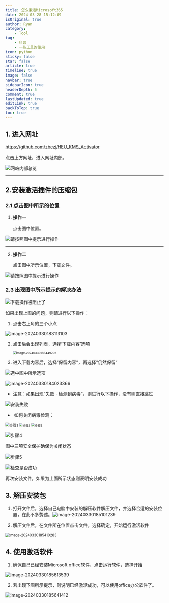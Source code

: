 ```yaml
---
title: 怎么激活Microsoft365
date: 2024-03-28 15:12:09
isOriginal: true
author: Ryan
category:
    - Tool
tag:
    - 科普
    - 一些工具的使用
icon: python
sticky: false
star: false
article: true
timeline: true
image: false
navbar: true
sidebarIcon: true
headerDepth: 5
comment: true
lastUpdated: true
editLink: true
backToTop: true
toc: true
---
```


## 1. 进入网址

https://github.com/zbezj/HEU_KMS_Activator

点击上方网址，进入网址内部。

![网站内部总览](./2.1how-to-activate-office365.assets/image-20240329135103181.png)

---

## 2.安装激活插件的压缩包



### 2.1 点击图中所示的位置

1. **操作一**

    点击图中位置。

![请按照图中提示进行操作](./2.1how-to-activate-office365.assets/image-20240329135257538.png)

---

2. **操作二**

    点击图中所示位置，下载文件。

![请按照图中提示进行操作](./2.1how-to-activate-office365.assets/image-20240329135653140.png)

### 2.3 出现图中所示提示的解决办法

![下载操作被阻止了](./2.1how-to-activate-office365.assets/image-20240330182633022.png)

如果出现上图的问题，则请进行以下操作：

1. 点击右上角的三个小点

![image-20240330183113103](./2.1how-to-activate-office365.assets/image-20240330183113103.png)








2. 点击后会出现列表，选择‘下载内容’选项

    <img src="./2.1how-to-activate-office365.assets/image-20240330183449702.png" alt="image-20240330183449702" style="zoom: 67%;" />







3. 进入下载内容后，选择“保留内容”，再选择”仍然保留“

![选中图中所示选项](./2.1how-to-activate-office365.assets/image-20240330183832475.png)





![image-20240330184023366](./2.1how-to-activate-office365.assets/image-20240330184023366.png)

- 注意：如果出现”失败 - 检测到病毒“，则进行以下操作，没有则直接跳过

![安装失败](./2.1how-to-activate-office365.assets/image-20240330184319884.png)

- ​	如何关闭病毒检测：

<img src="./2.1how-to-activate-office365.assets/image-20240330184420721.png" alt="步骤1" style="zoom:80%;" />







<img src="./2.1how-to-activate-office365.assets/image-20240330184621168.png" alt="步骤2" style="zoom: 67%;" />







<img src="./2.1how-to-activate-office365.assets/image-20240330184721012.png" alt="步骤3" style="zoom:67%;" />







![步骤4](./2.1how-to-activate-office365.assets/image-20240330184836588.png)







图中三项安全保护确保为关闭状态

![步骤5](./2.1how-to-activate-office365.assets/image-20240330184904902.png)







![检查是否成功](./2.1how-to-activate-office365.assets/image-20240330184929130.png)

再次安装文件，如果为上面所示状态则表明安装成功









## 3. 解压安装包

1. 打开文件后，选择自己电脑中安装的解压软件解压文件，并选择合适的安装位置，在此不多赘述。![image-20240330185101239](./2.1how-to-activate-office365.assets/image-20240330185101239.png)









2. 解压文件后，在文件所在位置点击文件，选择确定，开始运行激活软件

<img src="./2.1how-to-activate-office365.assets/image-20240330185410283.png" alt="image-20240330185410283" style="zoom:80%;" />





  

## 4. 使用激活软件

1. 确保自己已经安装Microsoft office软件，点击运行软件，选择开始

![image-20240330185613539](./2.1how-to-activate-office365.assets/image-20240330185613539.png)



2. 若出现下图所示提示，则说明已经激活成功，可以使用office办公软件了。

![image-20240330185641412](./2.1how-to-activate-office365.assets/image-20240330185641412.png)
